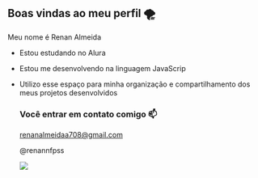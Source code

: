## Boas vindas ao meu perfil 🌪️

Meu nome é Renan Almeida

- Estou estudando no Alura
- Estou me desenvolvendo na linguagem JavaScrip
- Utilizo esse espaço para minha organização e compartilhamento dos meus projetos desenvolvidos

  ### Você entrar em contato comigo 📫

  renanalmeidaa708@gmail.com
  
  @renannfpss

  ![](https://media1.tenor.com/m/icLspuBpHNoAAAAd/haikyuu-karasuno.gif)
